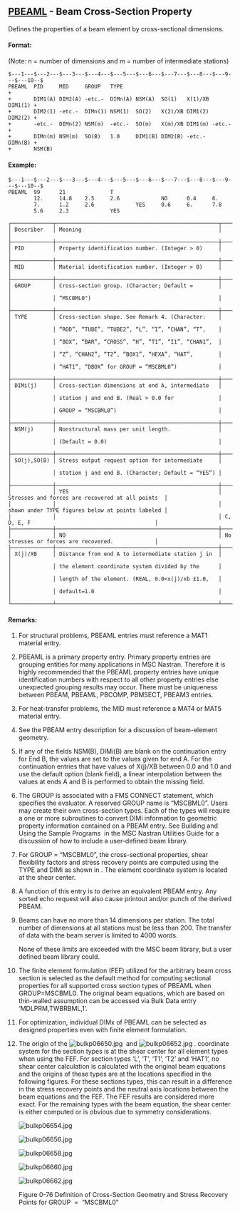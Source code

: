 ## [PBEAML](https://nexus.hexagon.com/documentationcenter/bundle/MSC_Nastran_2022.4/page/Nastran_Combined_Book/qrg/bulkp/TOC.PBEAML.xhtml) - Beam Cross-Section Property

Defines the properties of a beam element by cross-sectional dimensions.

#### Format:

(Note: n = number of dimensions and m = number of intermediate stations)

```nastran
$---1---$---2---$---3---$---4---$---5---$---6---$---7---$---8---$---9---$---10--$
PBEAML  PID     MID     GROUP   TYPE                                    +       
+       DIM1(A) DIM2(A) -etc.-  DIMn(A) NSM(A)  SO(1)   X(1)/XB DIM1(1) +       
+       DIM2(1) -etc.-  DIMn(1) NSM(1)  SO(2)   X(2)/XB DIM1(2) DIM2(2) +       
+       -etc.-  DIMn(2) NSM(m)  -etc.-  SO(m)   X(m)/XB DIM1(m) -etc.-  +       
+       DIMn(m) NSM(m)  SO(B)   1.0     DIM1(B) DIM2(B) -etc.-  DIMn(B) +       
+       NSM(B)                                                                  
```

#### Example:

```nastran
$---1---$---2---$---3---$---4---$---5---$---6---$---7---$---8---$---9---$---10--$
PBEAML  99      21              T                                               
        12.     14.8    2.5     2.6             NO      0.4     6.              
        7.      1.2     2.6             YES     0.6     6.      7.8             
        5.6     2.3             YES                                             
```

```text
┌─────────────┬───────────────────────────────────────────────────┬──────────────────────────────────────────────────┐
│ Describer   │ Meaning                                           │                                                  │
├─────────────┼───────────────────────────────────────────────────┼──────────────────────────────────────────────────┤
│ PID         │ Property identification number. (Integer > 0)     │                                                  │
├─────────────┼───────────────────────────────────────────────────┼──────────────────────────────────────────────────┤
│ MID         │ Material identification number. (Integer > 0)     │                                                  │
├─────────────┼───────────────────────────────────────────────────┼──────────────────────────────────────────────────┤
│ GROUP       │ Cross-section group. (Character; Default =        │                                                  │
│             │ “MSCBML0")                                        │                                                  │
├─────────────┼───────────────────────────────────────────────────┼──────────────────────────────────────────────────┤
│ TYPE        │ Cross-section shape. See Remark 4. (Character:    │                                                  │
│             │ “ROD”, “TUBE”, “TUBE2”, “L”, “I”, “CHAN”, “T”,    │                                                  │
│             │ “BOX”, “BAR”, “CROSS”, “H”, “T1”, “I1”, “CHAN1”,  │                                                  │
│             │ “Z”, “CHAN2”, “T2”, “BOX1”, “HEXA”, “HAT”,        │                                                  │
│             │ “HAT1”, “DBOX” for GROUP = “MSCBML0”)             │                                                  │
├─────────────┼───────────────────────────────────────────────────┼──────────────────────────────────────────────────┤
│ DIMi(j)     │ Cross-section dimensions at end A, intermediate   │                                                  │
│             │ station j and end B. (Real > 0.0 for              │                                                  │
│             │ GROUP = “MSCBML0”)                                │                                                  │
├─────────────┼───────────────────────────────────────────────────┼──────────────────────────────────────────────────┤
│ NSM(j)      │ Nonstructural mass per unit length.               │                                                  │
│             │ (Default = 0.0)                                   │                                                  │
├─────────────┼───────────────────────────────────────────────────┼──────────────────────────────────────────────────┤
│ SO(j),SO(B) │ Stress output request option for intermediate     │                                                  │
│             │ station j and end B. (Character; Default = “YES”) │                                                  │
├─────────────┼───────────────────────────────────────────────────┼──────────────────────────────────────────────────┤
│             │ YES                                               │ Stresses and forces are recovered at all points  │
│             │                                                   │ shown under TYPE figures below at points labeled │
│             │                                                   │ C, D, E, F                                       │
├─────────────┼───────────────────────────────────────────────────┼──────────────────────────────────────────────────┤
│             │ NO                                                │ No stresses or forces are recovered.             │
├─────────────┼───────────────────────────────────────────────────┼──────────────────────────────────────────────────┤
│ X(j)/XB     │ Distance from end A to intermediate station j in  │                                                  │
│             │ the element coordinate system divided by the      │                                                  │
│             │ length of the element. (REAL, 0.0<x(j)/xb £1.0,   │                                                  │
│             │ default=1.0                                       │                                                  │
└─────────────┴───────────────────────────────────────────────────┴──────────────────────────────────────────────────┘
```

#### Remarks:

1. For structural problems, PBEAML entries must reference a MAT1 material entry.
2. PBEAML is a primary property entry. Primary property entries are grouping entities for many applications in MSC Nastran. Therefore it is highly recommended that the PBEAML property entries have unique identification numbers with respect to all other property entries else unexpected grouping results may occur. There must be uniqueness between PBEAM, PBEAML, PBCOMP, PBMSECT, PBEAM3 entries.
3. For heat-transfer problems, the MID must reference a MAT4 or MAT5 material entry.
4. See the PBEAM entry description for a discussion of beam-element geometry.
5. If any of the fields NSM(B), DIMi(B) are blank on the continuation entry for End B, the values are set to the values given for end A. For the continuation entries that have values of X(j)/XB between 0.0 and 1.0 and use the default option (blank field), a linear interpolation between the values at ends A and B is performed to obtain the missing field.
6. The GROUP is associated with a FMS CONNECT statement, which specifies the evaluator. A reserved GROUP name is “MSCBML0”. Users may create their own cross-section types. Each of the types will require a one or more subroutines to convert DIMi information to geometric property information contained on a PBEAM entry. See  Building and Using the Sample Programs  in the  MSC Nastran Utilities Guide  for a discussion of how to include a user-defined beam library.
7. For GROUP = “MSCBML0”, the cross-sectional properties, shear flexibility factors and stress recovery points are computed using the TYPE and DIMi as shown in  . The element coordinate system is located at the shear center.
8. A function of this entry is to derive an equivalent PBEAM entry. Any sorted echo request will also cause printout and/or punch of the derived PBEAM.
9. Beams can have no more than 14 dimensions per station. The total number of dimensions at all stations must be less than 200. The transfer of data with the beam server is limited to 4000 words.

     None of these limits are exceeded with the MSC beam library, but a user defined beam library could.

10. The finite element formulation (FEF) utilized for the arbitrary beam cross section is selected as the default method for computing sectional properties for all supported cross section types of PBEAML when GROUP=MSCBML0. The original beam equations, which are based on thin-walled assumption can be accessed via Bulk Data entry ‘MDLPRM,TWBRBML,1’.
11. For optimization, individual DIMx of PBEAML can be selected as designed properties even with finite element formulation.
12. The origin of the  ![bulkp06650.jpg](https://help-be.hexagonmi.com/bundle/MSC_Nastran_2022.4/page/Nastran_Combined_Book/qrg/bulkp/../../../assets/bulkp06650.jpg?_LANG=enus)  and  ![bulkp06652.jpg](https://help-be.hexagonmi.com/bundle/MSC_Nastran_2022.4/page/Nastran_Combined_Book/qrg/bulkp/../../../assets/bulkp06652.jpg?_LANG=enus) . coordinate system for the section types is at the shear center for all element types when using the FEF. For section types ‘L’, ‘T’, ‘T1’, ‘T2’ and ‘HAT1’, no shear center calculation is calculated with the original beam equations and the origins of these types are at the locations specified in the following figures. For these sections types, this can result in a difference in the stress recovery points and the neutral axis locations between the beam equations and the FEF. The FEF results are considered more exact. For the remaining types with the beam equation, the shear center is either computed or is obvious due to symmetry considerations.

    ![bulkp06654.jpg](https://help-be.hexagonmi.com/bundle/MSC_Nastran_2022.4/page/Nastran_Combined_Book/qrg/bulkp/../../../assets/bulkp06654.jpg?_LANG=enus)
    
    ![bulkp06656.jpg](https://help-be.hexagonmi.com/bundle/MSC_Nastran_2022.4/page/Nastran_Combined_Book/qrg/bulkp/../../../assets/bulkp06656.jpg?_LANG=enus)
    
    ![bulkp06658.jpg](https://help-be.hexagonmi.com/bundle/MSC_Nastran_2022.4/page/Nastran_Combined_Book/qrg/bulkp/../../../assets/bulkp06658.jpg?_LANG=enus)
    
    ![bulkp06660.jpg](https://help-be.hexagonmi.com/bundle/MSC_Nastran_2022.4/page/Nastran_Combined_Book/qrg/bulkp/../../../assets/bulkp06660.jpg?_LANG=enus)
    
    ![bulkp06662.jpg](https://help-be.hexagonmi.com/bundle/MSC_Nastran_2022.4/page/Nastran_Combined_Book/qrg/bulkp/../../../assets/bulkp06662.jpg?_LANG=enus)
    
    Figure 0-76 Definition of Cross-Section Geometry and Stress Recovery Points for GROUP  =  “MSCBML0"
